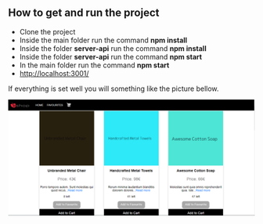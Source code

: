 ## How to get and run the project

<ul>
    <li>Clone the project</li>
    <li>Inside the main folder run the command <b>npm install</b></li>
    <li>Inside the folder <b>server-api</b> run the command <b>npm install</b></li>
    <li>Inside the folder <b>server-api</b> run the command <b>npm start</b></li>
    <li>In the main folder run the command <b>npm start</b></li>
    <li><a href="http://localhost:3001/" target="_blank">http://localhost:3001/</a></li>
</ul>

If everything is set well you will something like the picture bellow.

![Image](./src/assets/Capture.PNG)